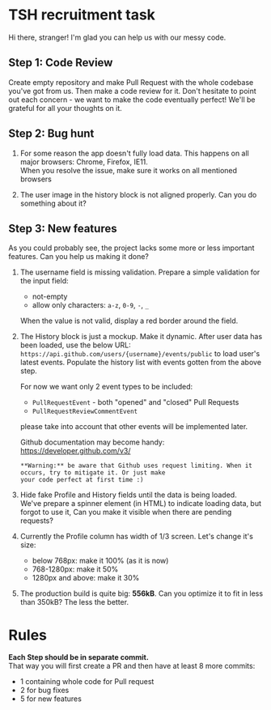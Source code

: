 # TSH recruitment task

Hi there, stranger! I'm glad you can help us with our messy code.

## Step 1: Code Review

Create empty repository and make Pull Request with the whole codebase you've got from us. Then make a code review
for it. Don't hesitate to point out each concern - we want to make the code eventually perfect!
We'll be grateful for all your thoughts on it.

## Step 2: Bug hunt

1. For some reason the app doesn't fully load data. This happens on all major browsers: Chrome, Firefox, IE11.  
   When you resolve the issue, make sure it works on all mentioned browsers

2. The user image in the history block is not aligned properly. Can you do something about it?

## Step 3: New features

As you could probably see, the project lacks some more or less important features. Can you help us making it done?

1. The username field is missing validation. Prepare a simple validation for the input field:

   - not-empty
   - allow only characters: `a-z`, `0-9`, `-`, `_`

   When the value is not valid, display a red border around the field.

2. The History block is just a mockup. Make it dynamic. After user data has been loaded, use the below URL:
   `https://api.github.com/users/{username}/events/public`
   to load user's latest events. Populate the history list with events gotten from the above step.

   For now we want only 2 event types to be included:

   - `PullRequestEvent` - both "opened" and "closed" Pull Requests
   - `PullRequestReviewCommentEvent`

   please take into account that other events will be implemented later.

   Github documentation may become handy: https://developer.github.com/v3/

   ```
   **Warning:** be aware that Github uses request limiting. When it occurs, try to mitigate it. Or just make
   your code perfect at first time :)
   ```

3. Hide fake Profile and History fields until the data is being loaded.  
   We've prepare a spinner element (in HTML) to indicate loading data, but forgot to use it, Can you make it visible
   when there are pending requests?

4. Currently the Profile column has width of 1/3 screen. Let's change it's size:

   - below 768px: make it 100% (as it is now)
   - 768-1280px: make it 50%
   - 1280px and above: make it 30%

5. The production build is quite big: **556kB**. Can you optimize it to fit in less than 350kB? The less
   the better.

# Rules

**Each Step should be in separate commit.**  
That way you will first create a PR and then have at least 8 more commits:

- 1 containing whole code for Pull request
- 2 for bug fixes
- 5 for new features
